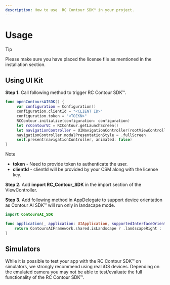 ```yaml
---
description: How to use  RC Contour SDK™ in your project.
---
```


# Usage
> [!TIP]
> Please make sure you have placed the license file as mentioned in the installation section.

## Using UI Kit

**Step 1.** Call following method to trigger RC Contour SDK™.

```Swift
func openContoursAISDK() {
     var configuration = Configuration()
     configuration.clientId = "<CLIENT ID>"
     configuration.token = "<TOEKN>"
     RCContour.initialize(configuration: configuration)
     let rcContourVC = RCContour.getLaunchScreen()
     let navigationController = UINavigationController(rootViewController: rcContourVC)
     navigationController.modalPresentationStyle = .fullScreen
     self.present(navigationController, animated: false)
}
```

> [!NOTE]
> * **token** - Need to provide token to authenticate the user.
> * **clientId** - clientId will be provided by your CSM along with the license key.

**Step 2.** Add **import RC_Contour_SDK** in the import section of the ViewController.

**Step 3.** Add following method in AppDelegate to support device orientation as Contour AI SDK™ will run only in landscape mode.

```Swift
import ContoursAI_SDK

func application(_ application: UIApplication, supportedInterfaceOrientationsFor window: UIWindow?) -> UIInterfaceOrientationMask {
    return ContoursAIFramework.shared.isLandscape ? .landscapeRight : .portrait
}
```

## Simulators
While it is possible to test your app with the RC Contour SDK™ on simulators, we strongly recommend using real iOS devices. Depending on the emulated camera you may not be able to test/evaluate the full functionality of the RC Contour SDK™.
